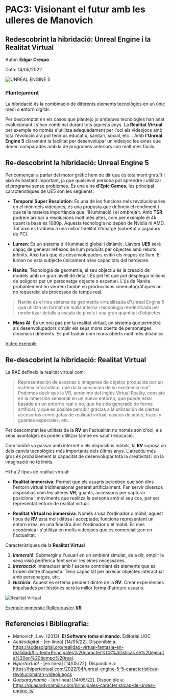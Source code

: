 # PAC3: Visionant el futur amb les ulleres de Manovich
## Redescobrint la hibridació: Unreal Engine i la Realitat Virtual
Autor: **Edgar Crespo**


Data: 14/05/2022


![UNREAL ENGINE 5](https://as01.epimg.net/meristation/imagenes/2022/03/24/reportajes/1648145141_497649_1648145204_noticia_normal.jpg)



### Plantejament
La hibridació és la combinació de diferents elements tecnològics en un únic medi o entorn digital.

Per descomptat en els casos que plantejo jo ambdues tecnologies han anat evolucionant i s'han combinat durant tots aquests anys. La **Realitat Virtual** per exemple no només s'utilitza adequadament per l'oci als videojocs amb tota l'evolució ara pot tenir ús educatiu, sanitari, social, etc…
Amb **l'Unreal Engine 5** clarament la facilitat per desenvolupar un videojoc les eines que donen comparades amb la de programes anteriors són molt més fàcils.


## Re-descobrint la hibridació: Unreal Engine 5

Per començar a parlar del motor gràfic hem de dir que és totalment gratuït i això és bastant important, ja que qualsevol persona pot aprendre i utilitzar el programa sense problemes. És una eina **d'Epic Games**, les principal característiques de UE5 són les següents:

- **Temporal Super Resolution**: És una de les funcions més revolucionaries en el món dels videojocs, és una proposta que defineix el rendiment i que té la mateixa importància que l'il·luminació i el ombreja't. Amb **TSR** podrem arribar a resolucions molt més altes, com per exemple el 4k quant la base és 1080p. Aquesta tecnologia no depèn de Nvidia ni AMD. Tot això es tradueix a una millor fidelitat d'imatge (sobretot a jugadors de PC).

- **Lumen**: És un sistema d'il·luminació global i dinàmic. Llavors **UE5** serà capaç de generar reflexos de llum produïts per objectes amb rebots infinits. Això farà que els desenvolupadors evitin els mapes de llum. El lumen no està subjecte únicament a les capacitats del hardware.

- **Nanite**: Tecnologia de geometria, el seu objectiu és la creació de models amb un gran nivell de detall. És pel fet que pot desplegar milions de polígons per un personatge objecte o escenari. L'ús de Nanite probablement ho veurem també en produccions cinematogràfiques on no requereixi els processos de temps real.

> Nanite és el nou sistema de geometria virtualitzada d'Unreal Engine 5 que utilitza un format de malla interna i tecnologia renderitzada per renderitzar detalls a escala de píxels i una gran quantitat d'objectes.

- **Mass AI**: És un nou pas per la realitat virtual, un sistema que permetrà als desenvolupadors omplir els seus mons oberts de personatges dinàmics i diferents. Es pot traduir com mons oberts molt més dinàmics.

[Video exemple](https://www.youtube.com/watch?v=O8U8tD1_dqE&t=2s)


## Re-descobrint la hibridació: Realitat Virtual

La RAE defineix la realitat virtual com: 
> Representación de escenas o imágenes de objetos producida por un sistema informático, que da la sensación de su existencia real”. Podemos decir que la VR, acrónimo del inglés Virtual Reality, consiste en la inmersión sensorial en un nuevo entorno, que puede estar basado en un entorno real o no, que ha sido generado de forma artificial, y que es posible percibir gracias a la utilización de ciertos accesorios como gafas de realidad virtual, cascos de audio, trajes y guantes especiales, etc.

Per descomptat les utilitats de la **RV** en l'actualitat no només són d'oci, els seus avantatges es poden utilitzar també en salut i educació.

Com també va passar amb internet o els dispositius mòbils, la **RV** suposa un dels canvis tecnològics més importants dels últims anys. L'atractiu més gros és probablement la capacitat de desenvolupar tota la creativitat i on la imaginació no té límits.

Hi ha 2 tipus de realitat virtual:

- **Realitat immersiva**: Permet que els usuaris perceben que són dins l'entorn virtual tridimensional generat artificialment. Fan servir diversos dispositius com les ulleres **VR**, guants, accessoris per capturar posicions i moviments que realitza la persona amb el seu cos, per ser representat entorn de realitat virtual.

- **Realitat Virtual no immersiva**: Només s'usa l'ordinador o mòbil, aquest tipus de **RV** està molt difosa i acceptada; funciona representant un entorn irreal en una finestra dins l'ordinador o el mòbil. És més econòmica i s'utilitza en molts videojocs que es comercialitzen en l'actualitat.

Característiques de la **Realitat Virtual**

1. ***Immersió***: Submergir a l'usuari en un ambient simulat, és a dir, omplir la seva visió perifèrica fent servir les eines necessàries.
2. ***Interacció***: Interactuar amb l'escena controlant els elements que es troben dintre d'aquesta. Tenir capacitat per aixecar objectes interactuar amb personatges, etc.
3. ***Història***: Aquest és el tema pendent dintre de la **RV**. Crear experiències impulsades per històries serà la millor forma d'atreure usuaris.


![Realitat Virtual](https://futuroelectrico.com/wp-content/uploads/2020/08/realidad-virtual.jpg)

[Exemple immersiu: Rollercoaster **VR**](https://www.youtube.com/watch?v=ZvZ7da8JBUk)


## Referencies i Bibliografia:

- Manovich, Lev. (2013). **El Software toma el mando.** Editorial UOC
- *Acdesdigital* - [en linea] [14/05/22]. Disponible a: https://acdesdigital.org/realidad-virtual-fantasia-en-realidad/#:~:text=Principales%20caracter%C3%ADsticas,se%20ejecuta%20en%20tiempo%20real.
- *Hipertextual* - [en linea] [14/05/22]. Disponible a: https://hipertextual.com/2022/04/unreal-engine-5-5-caracteristicas-revolucionaran-videojuegos
- *Quasardynamic* - [en linea] [14/05/22]. Disponible a: https://quasardynamics.com/principales-caracteristicas-de-unreal-engine-5/
